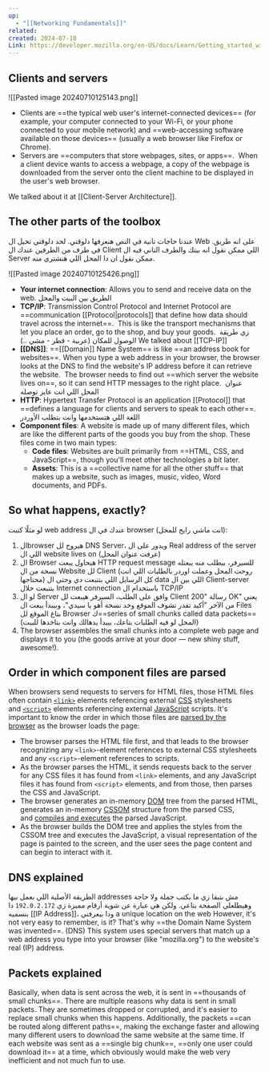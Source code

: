 ```yaml
---
up:
  - "[[Networking Fundamentals]]"
related: 
created: 2024-07-10
Link: https://developer.mozilla.org/en-US/docs/Learn/Getting_started_with_the_web/How_the_Web_works
---
```

## Clients and servers
![[Pasted image 20240710125143.png]]
- Clients are ==the typical web user's internet-connected devices== (for example, your computer connected to your Wi-Fi, or your phone connected to your mobile network) and ==web-accessing software available on those devices== (usually a web browser like Firefox or Chrome).
- Servers are ==computers that store webpages, sites, or apps==. 
  When a client device wants to access a webpage, a copy of the webpage is downloaded from the server onto the client machine to be displayed in the user's web browser.

We talked about it at [[Client-Server Architecture]].

## The other parts of the toolbox
عندنا حاجات تانية في النص هنعرفها دلوقتي.
لحد دلوقتي تخيل ال Web على انه طريق. في طرف من الطرفين عندك ال Client اللي ممكن نقول انه بيتك والطرف التاني فيه ال Server ممكن نقول ان دا المحل اللي هنشتري منه.

![[Pasted image 20240710125426.png]]
- **Your internet connection**: Allows you to send and receive data on the web. 
  الطريق بين البيت والمحل
- **TCP/IP**: Transmission Control Protocol and Internet Protocol are ==communication [[Protocol|protocols]] that define how data should travel across the internet==. 
  This is like the transport mechanisms that let you place an order, go to the shop, and buy your goods. 
  زي طريقة الوصول للمكان (عربية - قطر - مشي ..)
  We talked about [[TCP-IP]]
- **[[DNS]]**: ==[[Domain]] Name System== is like ==an address book for websites==. 
  When you type a web address in your browser, the browser looks at the DNS to find the website's IP address before it can retrieve the website. 
  The browser needs to find out ==which server the website lives on==, so it can send HTTP messages to the right place. 
  عنوان المحل اللي انت عايز توصله
- **HTTP**: Hypertext Transfer Protocol is an application [[Protocol]] that ==defines a language for clients and servers to speak to each other==. 
  اللغة اللي هتستخدمها وانت بتطلب الأوردر
- **Component files**: A website is made up of many different files, which are like the different parts of the goods you buy from the shop. These files come in two main types:
    - **Code files**: Websites are built primarily from ==HTML, CSS, and JavaScript==, though you'll meet other technologies a bit later.
    - **Assets**: This is a ==collective name for all the other stuff== that makes up a website, such as images, music, video, Word documents, and PDFs.

## So what happens, exactly?
لو مثلًا كتبت web address عندك في ال browser (انت ماشي رايح للمحل):
1. الbrowser هيروح لل DNS Server، ويدور على ال Real address of the server اللي ال website lives on
   (عرفت عنوان المحل)
2. ال Browser هيحاول يبعت HTTP request message للسيرفر، بيطلب منه يبعتله نسخة من ال Website لل Client (روحت المحل وعملت اوردر بالطلبات اللي انت محتاجها)
   كل الرسايل اللي بتتبعت دي وحتى ال data اللي بين ال Client-server بتتبعت خلال Internet connection باستخدام ال TCP/IP
3.  لو ال Server وافق على الطلب، السيرفر هيبعت لل Client رسالة "200 OK" يعني من الآخر "أكيد تقدر تشوف الموقع وخد نسخة أهو يا سيدي"، وبيبدأ يبعت ال Files بتاع الموقع لل Browser ك==series of small chunks called data packets==
   (المحل لو فيه الطلبات بتاعك، بيبدأ يدهالك وانت بتاخدها للبيت)
4. The browser assembles the small chunks into a complete web page and displays it to you (the goods arrive at your door — new shiny stuff, awesome!).

## Order in which component files are parsed
When browsers send requests to servers for HTML files, those HTML files often contain [`<link>`](https://developer.mozilla.org/en-US/docs/Web/HTML/Element/link) elements referencing external [CSS](https://developer.mozilla.org/en-US/docs/Learn/CSS) stylesheets and [`<script>`](https://developer.mozilla.org/en-US/docs/Web/HTML/Element/script) elements referencing external [JavaScript](https://developer.mozilla.org/en-US/docs/Learn/JavaScript) scripts. It's important to know the order in which those files are [parsed by the browser](https://developer.mozilla.org/en-US/docs/Web/Performance/How_browsers_work#parsing) as the browser loads the page:

- The browser parses the HTML file first, and that leads to the browser recognizing any `<link>`-element references to external CSS stylesheets and any `<script>`-element references to scripts.
- As the browser parses the HTML, it sends requests back to the server for any CSS files it has found from `<link>` elements, and any JavaScript files it has found from `<script>` elements, and from those, then parses the CSS and JavaScript.
- The browser generates an in-memory [DOM](https://developer.mozilla.org/en-US/docs/Web/API/Document_Object_Model) tree from the parsed HTML, generates an in-memory [CSSOM](https://developer.mozilla.org/en-US/docs/Glossary/CSSOM) structure from the parsed CSS, and [compiles and executes](https://developer.mozilla.org/en-US/docs/Web/Performance/How_browsers_work#javascript_compilation) the parsed JavaScript.
- As the browser builds the DOM tree and applies the styles from the CSSOM tree and executes the JavaScript, a visual representation of the page is painted to the screen, and the user sees the page content and can begin to interact with it.

## DNS explained
الطريقة الأصلية اللي بعمل بيها addresses مش بتبقا زي ما بكتب جملة ولا حاجة وهيطلعلي الصفحة بتاعي.
ولكن هي عبارة عن شوية أرقام مميزة زي `192.0.2.172`
دا بنسميه [[IP Address]]، ودا بيعرفني a unique location on the web
However, it's not very easy to remember, is it? 
That's why ==the Domain Name System was invented==. (DNS)
This system uses special servers that match up a web address you type into your browser (like "mozilla.org") to the website's real (IP) address.

## Packets explained
Basically, when data is sent across the web, it is sent in ==thousands of small chunks==. 
There are multiple reasons why data is sent in small packets. They are sometimes dropped or corrupted, and it's easier to replace small chunks when this happens. 
Additionally, the packets ==can be routed along different paths==, making the exchange faster and allowing many different users to download the same website at the same time. 
If each website was sent as a ==single big chunk==, ==only one user could download it== at a time, which obviously would make the web very inefficient and not much fun to use.

